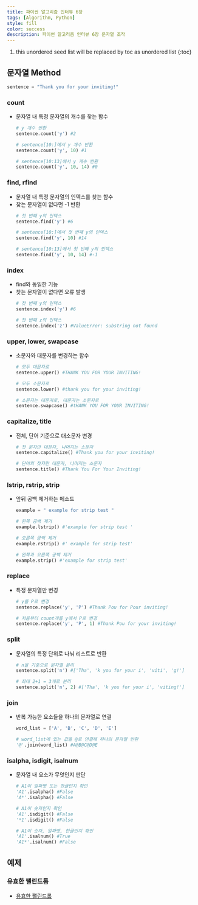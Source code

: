 ```yaml
---
title: 파이썬 알고리즘 인터뷰 6장
tags: [Algorithm, Python]
style: fill
color: success
description: 파이썬 알고리즘 인터뷰 6장 문자열 조작
---
```


1. this unordered seed list will be replaced by toc as unordered list
{:toc}

## 문자열 Method
```python
sentence = "Thank you for your inviting!"
```

### count
- 문자열 내 특정 문자열의 개수를 찾는 함수
  ```python
  # y 개수 반환
  sentence.count('y') #2

  # sentence[10:]에서 y 개수 반환
  sentence.count('y', 10) #1

  # sentence[10:13]에서 y 개수 반환
  sentence.count('y', 10, 14) #0
  ```

### find, rfind
- 문자열 내 특정 문자열의 인덱스를 찾는 함수
- 찾는 문자열이 없다면 -1 반환
  ```python
  # 첫 번째 y의 인덱스
  sentence.find('y') #6

  # sentence[10:]에서 첫 번째 y의 인덱스
  sentence.find('y', 10) #14

  # sentence[10:13]에서 첫 번째 y의 인덱스
  sentence.find('y', 10, 14) #-1
  ```

### index
- find와 동일한 기능
- 찾는 문자열이 없다면 오류 발생
  ```python
  # 첫 번째 y의 인덱스
  sentence.index('y') #6

  # 첫 번째 z의 인덱스
  sentence.index('z') #ValueError: substring not found
  ```

### upper, lower, swapcase
- 소문자와 대문자를 변경하는 함수
  ```python
  # 모두 대문자로
  sentence.upper() #THANK YOU FOR YOUR INVITING!

  # 모두 소문자로
  sentence.lower() #thank you for your inviting!

  # 소문자는 대문자로, 대문자는 소문자로
  sentence.swapcase() #tHANK YOU FOR YOUR INVITING!
  ```

### capitalize, title
- 전체, 단어 기준으로 대소문자 변경
  ```python
  # 첫 문자만 대문자, 나머지는 소문자
  sentence.capitalize() #Thank you for your inviting!

  # 단어의 첫자만 대문자, 나머지는 소문자
  sentence.title() #Thank You For Your Inviting!
  ```

### lstrip, rstrip, strip
- 앞뒤 공백 제거하는 메소드
  ```python
  example = " example for strip test "

  # 왼쪽 공백 제거
  example.lstrip() #'example for strip test '

  # 오른쪽 공백 제거
  example.rstrip() #' example for strip test'

  # 왼쪽과 오른쪽 공백 제거
  example.strip() #'example for strip test'
  ```

### replace
- 특정 문자열만 변경
  ```python
  # y를 P로 변경
  sentence.replace('y', 'P') #Thank Pou for Pour inviting!

  # 처음부터 count개를 y에서 P로 변경
  sentence.replace('y', 'P', 1) #Thank Pou for your inviting!
  ```

### split
- 문자열의 특정 단위로 나눠 리스트로 반환
  ```python
  # n을 기준으로 문자열 분리
  sentence.split('n') #['Tha', 'k you for your i', 'viti', 'g!']

  # 최대 2+1 = 3개로 분리
  sentence.split('n', 2) #['Tha', 'k you for your i', 'viting!']
  ```

### join
- 반복 가능한 요소들을 하나의 문자열로 연결
  ```python
  word_list = ['A', 'B', 'C', 'D', 'E']

  # word_list에 있는 값을 @로 연결해 하나의 문자열 반환
  '@'.join(word_list) #A@B@C@D@E
  ```

### isalpha, isdigit, isalnum
- 문자열 내 요소가 무엇인지 판단
  ```python
  # A1이 알파벳 또는 한글인지 확인
  'A1'.isalpha() #False
  'A*'.isalpha() #False

  # A1이 숫자인지 확인
  'A1'.isdigit() #False
  '*1'.isdigit() #False

  # A1이 숫자, 알파벳, 한글인지 확인
  'A1'.isalnum() #True
  'A1*'.isalnum() #False
  ```

## 예제
### 유효한 팰린드롬
- [유효한 팰린드롬](https://github.com/Jeeyoun-S/Problem-Solving/tree/master/%EB%A6%AC%ED%8A%B8%EC%BD%94%EB%93%9C/Easy/125.%20Valid%20Palindrome)